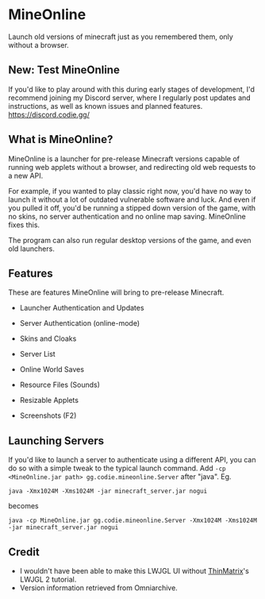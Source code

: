 # MineOnline
Launch old versions of minecraft just as you remembered them, only without a browser.

## New: Test MineOnline
If you'd like to play around with this during early stages of development, I'd recommend joining my Discord server, where I regularly post updates and instructions, as well as known issues and planned features.
https://discord.codie.gg/

## What is MineOnline?
MineOnline is a launcher for pre-release Minecraft versions capable of running web applets without a browser, and redirecting old web requests to a new API.

For example, if you wanted to play classic right now, you'd have no way to launch it without a lot of outdated vulnerable software and luck. And even if you pulled it off, you'd be running a stipped down version of the game, with no skins, no server authentication and no online map saving. MineOnline fixes this.

The program can also run regular desktop versions of the game, and even old launchers.

## Features
These are features MineOnline will bring to pre-release Minecraft.

- Launcher Authentication and Updates

- Server Authentication (online-mode)

- Skins and Cloaks

- Server List

- Online World Saves

- Resource Files (Sounds)

- Resizable Applets

- Screenshots (F2)

## Launching Servers
If you'd like to launch a server to authenticate using a different API, you can do so with a simple tweak to the typical launch command.
Add `-cp <MineOnline.jar path> gg.codie.mineonline.Server` after "java". Eg.

```java -Xmx1024M -Xms1024M -jar minecraft_server.jar nogui```

becomes

```java -cp MineOnline.jar gg.codie.mineonline.Server -Xmx1024M -Xms1024M -jar minecraft_server.jar nogui```

## Credit

- I wouldn't have been able to make this LWJGL UI without [ThinMatrix](https://twitter.com/thinmatrix)'s LWJGL 2 tutorial.
- Version information retrieved from Omniarchive.

